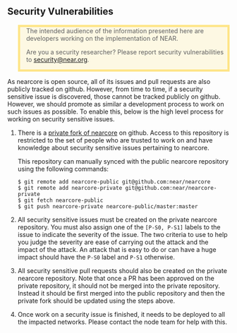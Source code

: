 ## Security Vulnerabilities

<blockquote style="background: rgba(255, 200, 0, 0.1); border: 5px solid rgba(255, 200, 0, 0.4);">
The intended audience of the information presented here are developers working
on the implementation of NEAR.

Are you a security researcher?  Please report security vulnerabilities to
security@near.org.
</blockquote>

As nearcore is open source, all of its issues and pull requests are also
publicly tracked on github.  However, from time to time, if a security sensitive
issue is discovered, those cannot be tracked publicly on github.  However, we
should promote as similar a development process to work on such issues as
possible.  To enable this, below is the high level process for working on
security sensitive issues.

1. There is a [private fork of
   nearcore](https://github.com/near/nearcore-private) on github.  Access to
   this repository is restricted to the set of people who are trusted to work on
   and have knowledge about security sensitive issues pertaining to nearcore.

   This repository can manually synced with the public nearcore repository using
   the following commands:

    ```console
    $ git remote add nearcore-public git@github.com:near/nearcore
    $ git remote add nearcore-private git@github.com:near/nearcore-private
    $ git fetch nearcore-public
    $ git push nearcore-private nearcore-public/master:master
    ```
2. All security sensitive issues must be created on the private nearcore
   repository.  You must also assign one of the `[P-S0, P-S1]` labels to the
   issue to indicate the severity of the issue.  The two criteria to use to help
   you judge the severity are ease of carrying out the attack and the impact of
   the attack. An attack that is easy to do or can have a huge impact should
   have the `P-S0` label and `P-S1` otherwise.

3. All security sensitive pull requests should also be created on the private
   nearcore repository.  Note that once a PR has been approved on the private
   repository, it should not be merged into the private repository.  Instead it
   should be first merged into the public repository and then the private fork
   should be updated using the steps above.

4. Once work on a security issue is finished, it needs to be deployed to all the
   impacted networks.  Please contact the node team for help with this.
